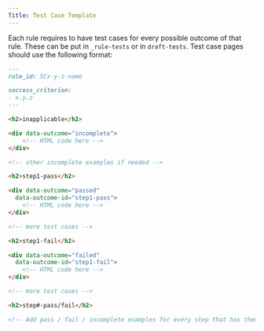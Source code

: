 ```yaml
---
Title: Test Case Template
---
```


Each rule requires to have test cases for every possible outcome of that rule. These can be put in `_rule-tests` or in `draft-tests`. Test case pages should use the following format:

```md
---
rule_id: SCx-y-z-name

success_criterion:
- x.y.z
---

<h2>inapplicable</h2>

<div data-outcome="incomplete">
    <!-- HTML code here -->
</div>

<!-- other incomplete examples if needed -->

<h2>step1-pass</h2>

<div data-outcome="passed"
  data-outcome-id="step1-pass">
    <!-- HTML code here -->
</div>

<!-- more test cases -->

<h2>step1-fail</h2>

<div data-outcome="failed"
  data-outcome-id="step1-fail">
    <!-- HTML code here -->
</div>

<!-- more test cases -->

<h2>step#-pass/fail</h2>

<!-- Add pass / fail / incomplete examples for every step that has them -->
```
